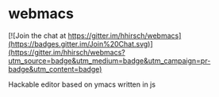 # webmacs

[![Join the chat at https://gitter.im/hhirsch/webmacs](https://badges.gitter.im/Join%20Chat.svg)](https://gitter.im/hhirsch/webmacs?utm_source=badge&utm_medium=badge&utm_campaign=pr-badge&utm_content=badge)

Hackable editor based on ymacs written in js
